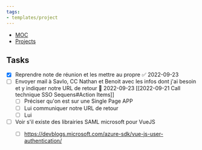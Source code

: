 ```yaml
---
tags:
- templates/project
---
```

<nav aria-label="Breadcrumb" class="custom-breadcrumb">
    <ul>
        <li><a href="obsidian://advanced-uri?vault=Donaldo&filepath=MOC"> MOC</a></li>
        <li><a href="obsidian://advanced-uri?vault=Donaldo&filepath=PARA/1. Projects/1. Projects"> Projects</a></li>
    </ul>
</nav>

## Tasks 
- [x] Reprendre note de réunion et les mettre au propre ✅ 2022-09-23
- [ ] Envoyer mail à SavIo, CC Nathan et Benoit avec les infos dont j'ai besoin et y indiquer notre URL de retour 📅 2022-09-23 [[2022-09-21 Call technique SSO Sequens#Action Items]]
	- [ ] Préciser qu'on est sur une Single Page APP
	- [ ] Lui communiquer notre URL de retour
	- [ ] Lui 
- [ ] Voir s'il existe des librairies SAML microsoft pour VueJS 
	- [ ] https://devblogs.microsoft.com/azure-sdk/vue-js-user-authentication/

